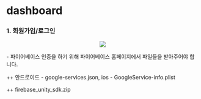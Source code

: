 # dashboard

### 1. 회원가입/로그인
<p align = "center">
  <img src = "https://github.com/seokjunh/dashboard/assets/130536128/b712c2fd-d594-4b5f-b808-f8febc162a0e">
</p>
- 파이어베이스 인증을 하기 위해 파이어베이스 홈페이지에서 파일들을 받아주어야 합니다.

++ 안드로이드 - google-services.json, ios - GoogleService-info.plist

++ firebase_unity_sdk.zip
